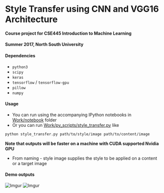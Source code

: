 # Style Transfer using CNN and VGG16 Architecture
#### Course project for CSE445 Introduction to Machine Learning
#### Summer 2017, North South University

#### Dependencies

- `python3`
- `scipy`
- `keras`
- `tensorflow` / `tensorflow-gpu`
- `pillow`
- `numpy`


#### Usage

- You can run using the accompanying IPython notebooks in [Work/notebook]() folder
- Or you can run [Work/py_scripts/style_transfer.py]() like

```bash
python style_transfer.py path/to/style/image path/to/content/image
```

**Note that outputs will be faster on a machine with CUDA supported Nvidia GPU** 

- From naming - style image supplies the style to be applied on a content or 
a target image


#### Demo outputs

![Imgur](https://i.imgur.com/zKHrNB3.jpg)
![Imgur](https://i.imgur.com/HLLU3is.jpg)
